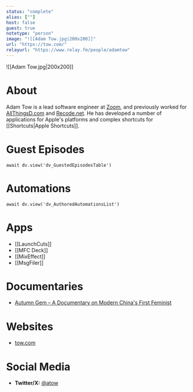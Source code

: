 ```yaml
---
status: "complete"
alias: [""]
host: false
guest: true
notetype: "person"
image: "![[Adam Tow.jpg|200x200]]"
url: "https://tow.com/"
relayurl: "https://www.relay.fm/people/adamtow"
---
```


![[Adam Tow.jpg|200x200]]

# About
Adam Tow is a lead software engineer at [Zoom](https://zoom.us), and previously worked for [AllThingsD.com](https://allthingsd.com) and [Recode.net](https://vox.com/technology). He has developed a number of applications for Apple's platforms and complex shortcuts for [[Shortcuts|Apple Shortcuts]].

# Guest Episodes
```dataviewjs
await dv.view('dv_GuestedEpisodesTable')
```
# Automations
```dataviewjs
await dv.view('dv_AuthoredAutomationsList')
```

# Apps
- [[LaunchCuts]]
- [[MFC Deck]]
- [[MixEffect]]
- [[MsgFiler]]

# Documentaries
- [Autumn Gem – A Documentary on Modern China's First Feminist](http://autumn-gem.com/)

# Websites
- [tow.com](https://tow.com/)

# Social Media
- **Twitter/X:** [@atow](https://twitter.com/atow)